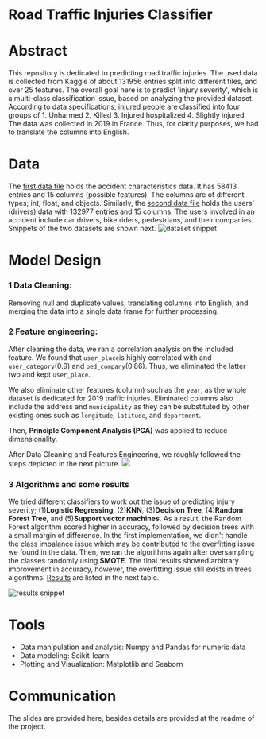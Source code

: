 # Road Traffic Injuries Classifier
# Abstract 
This repository is dedicated to predicting road traffic injuries. The used data is collected from Kaggle of about 131956 entries split into different files, and over 25 features. The overall goal here is to predict 'injury severity', which is a multi-class classification issue, based on analyzing the provided dataset. According to data specifications, injured people are classified into four groups of 1. Unharmed 2. Killed 3. Injured hospitalized 4. Slightly injured. The data was collected in 2019 in France. Thus, for clarity purposes, we had to translate the columns into English.  

# Data
The [first data file](https://github.com/Menox-tech/Road-Traffic-Injuries/blob/main/caracteristiques-2019.csv) holds the accident characteristics data. It has 58413 entries and 15 columns (possible features). The columns are of different types; int, float, and objects. Similarly, the [second data file](https://github.com/Menox-tech/Road-Traffic-Injuries/blob/main/usagers-2019.csv) holds the users' (drivers) data with 132977 entries and 15 columns. The users involved in an accident include car drivers, bike riders, pedestrians, and their companies. Snippets of the two datasets are shown next.
![dataset snippet](https://i.ibb.co/SVvdL21/snippet-1.jpg)


# Model Design
### 1 Data Cleaning: 
Removing null and duplicate values, translating columns into English, and merging the data into a single data frame for further processing.

### 2 Feature engineering:
After cleaning the data, we ran a correlation analysis on the included feature. We found that `user_place`is highly correlated with and `user_category`(0.9) and `ped_company`(0.86). Thus, we eliminated the latter two and kept `user_place`. 

We also eliminate other features (column) such as the `year`, as the whole dataset is dedicated for 2019 traffic injuries. Eliminated columns also include the address and `municipality` as they can be substituted by other existing ones such as `longitude`, `latitude`, and `department`.

Then, **Principle Component Analysis (PCA)** was applied to reduce dimensionality. 

After Data Cleaning and Features Engineering, we roughly followed the steps depicted in the next picture. 
![](https://iaml.it/blog/optimizing-sklearn-pipelines/images/pipeline-diagram.png)

### 3 Algorithms and some results
We tried different classifiers to work out the issue of predicting injury severity; (1)**Logistic Regressing**, (2)**KNN**, (3)**Decision Tree**, (4)**Random Forest Tree**, and (5)**Support vector machines**. As a result, the Random Forest algorithm scored higher in accuracy, followed by decision trees with a small margin of difference. In the first implementation, we didn't handle the class imbalance issue which may be contributed to the overfitting issue we found in the data. Then, we ran the algorithms again after oversampling the classes randomly using **SMOTE**. The final results showed arbitrary improvement in accuracy, however, the overfitting issue still exists in trees algorithms. [Results](https://github.com/Menox-tech/Road-Traffic-Injuries/blob/main/results.xlsx) are listed in the next table. 

![results snippet](https://i.ibb.co/HnVXwRG/results.png)

# Tools
* Data manipulation and analysis: Numpy and Pandas for numeric data
* Data modeling: Scikit-learn
* Plotting and Visualization: Matplotlib and Seaborn

# Communication
The slides are provided here, besides details are provided at the readme of the project.
